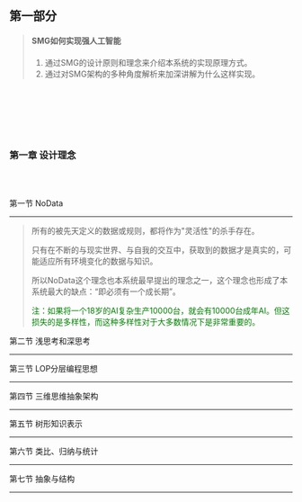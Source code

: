 
## 第一部分   

> #### SMG如何实现强人工智能
>
> 1. 通过SMG的设计原则和理念来介绍本系统的实现原理方式。
> 2. 通过对SMG架构的多种角度解析来加深讲解为什么这样实现。

<br><br><br><br><br>

### 第一章 设计理念

<br><br>

第一节 NoData

---

> 所有的被先天定义的数据或规则，都将作为"灵活性"的杀手存在。
>
> 只有在不断的与现实世界、与自我的交互中，获取到的数据才是真实的，可能适应所有环境变化的数据与知识。
>
> 所以NoData这个理念也本系统最早提出的理念之一，这个理念也形成了本系统最大的缺点：“即必须有一个成长期”。
>
> <font color="green">注：如果将一个18岁的AI复杂生产10000台，就会有10000台成年AI。但这损失的是多样性，而这种多样性对于大多数情况下是非常重要的。</font>



第二节 浅思考和深思考

---







第三节 LOP分层编程思想

---









第四节 三维思维抽象架构

---







第五节 树形知识表示

---







第六节 类比、归纳与统计

---









第七节 抽象与结构

---